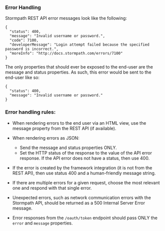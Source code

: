 ### Error Handling

Stormpath REST API error messages look like the following:

```
{
  "status": 400,
  "message": "Invalid username or password.",
  "code": 7100,
  "developerMessage": "Login attempt failed because the specified password is incorrect.",
  "moreInfo": "http://docs.stormpath.com/errors/7100"
}
```

The only properties that should ever be exposed to the end-user are the message
and status properties.  As such, this error would be sent to the end-user like
so:

```
{
  "status": 400,
  "message": "Invalid username or password."
}
```

### Error handling rules:

* When rendering errors to the end user via an HTML view, use the message
  property from the REST API (if available).

* When rendering errors as JSON:
  * Send the message and status properties ONLY.
  * Set the HTTP status of the response to the value of the API error response.
    If the API error does not have a status, then use 400.


* If the error is created by the framework integration (it is not from the REST
  API), then use status 400 and a human-friendly message string.

* If there are multiple errors for a given request, choose the most relevant one
  and respond with that single error.

* Unexpected errors, such as network communication errors with the Stormpath
  API, should be returned as a 500 Internal Server Error message.

* Error responses from the `/oauth/token` endpoint should pass ONLY the `error`
  and `message` properties.
